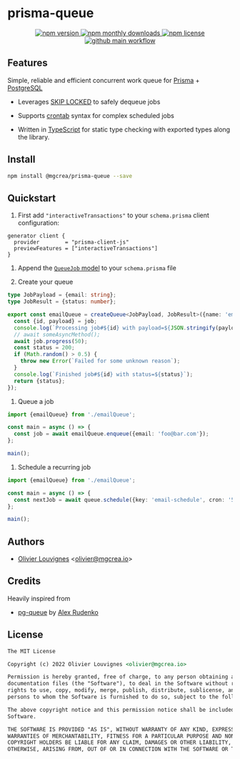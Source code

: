 <!-- markdownlint-disable no-inline-html -->

# prisma-queue

<p align="center">
  <a href="https://www.npmjs.com/package/@mgcrea/prisma-queue">
    <img src="https://img.shields.io/npm/v/@mgcrea/prisma-queue.svg?style=for-the-badge" alt="npm version" />
  </a>
  <!-- <a href="https://www.npmjs.com/package/@mgcrea/prisma-queue">
    <img src="https://img.shields.io/npm/dt/@mgcrea/prisma-queue.svg?style=for-the-badge" alt="npm total downloads" />
  </a> -->
  <a href="https://www.npmjs.com/package/@mgcrea/prisma-queue">
    <img src="https://img.shields.io/npm/dm/@mgcrea/prisma-queue.svg?style=for-the-badge" alt="npm monthly downloads" />
  </a>
  <a href="https://www.npmjs.com/package/@mgcrea/prisma-queue">
    <img src="https://img.shields.io/npm/l/@mgcrea/prisma-queue.svg?style=for-the-badge" alt="npm license" />
  </a>
  <a href="https://github.com/mgcrea/prisma-queue/actions/workflows/main.yml">
    <img src="https://img.shields.io/github/workflow/status/mgcrea/prisma-queue/main?style=for-the-badge" alt="github main workflow" />
  </a>
</p>

## Features

Simple, reliable and efficient concurrent work queue for [Prisma](https://prisma.io) + [PostgreSQL](https://www.postgresql.org/)

- Leverages [SKIP LOCKED](https://www.2ndquadrant.com/en/blog/what-is-select-skip-locked-for-in-postgresql-9-5/) to safely dequeue jobs

- Supports [crontab](https://crontab.guru) syntax for complex scheduled jobs

- Written in [TypeScript](https://www.typescriptlang.org/) for static type checking with exported types along the library.

## Install

```bash
npm install @mgcrea/prisma-queue --save
```

## Quickstart

1. First add `"interactiveTransactions"` to your `schema.prisma` client configuration:

```prisma
generator client {
  provider        = "prisma-client-js"
  previewFeatures = ["interactiveTransactions"]
}
```

1. Append the [`QueueJob` model](./prisma/schema.prisma) to your `schema.prisma` file

1. Create your queue

```ts
type JobPayload = {email: string};
type JobResult = {status: number};

export const emailQueue = createQueue<JobPayload, JobResult>({name: 'email'}, async (job, client) => {
  const {id, payload} = job;
  console.log(`Processing job#${id} with payload=${JSON.stringify(payload)})`);
  // await someAsyncMethod();
  await job.progress(50);
  const status = 200;
  if (Math.random() > 0.5) {
    throw new Error(`Failed for some unknown reason`);
  }
  console.log(`Finished job#${id} with status=${status}`);
  return {status};
});
```

1. Queue a job

```ts
import {emailQueue} from './emailQueue';

const main = async () => {
  const job = await emailQueue.enqueue({email: 'foo@bar.com'});
};

main();
```

1. Schedule a recurring job

```ts
import {emailQueue} from './emailQueue';

const main = async () => {
  const nextJob = await queue.schedule({key: 'email-schedule', cron: '5 5 * * *'}, {email: 'foo@bar.com'});
};

main();
```

## Authors

- [Olivier Louvignes](https://github.com/mgcrea) <<olivier@mgcrea.io>>

## Credits

Heavily inspired from

- [pg-queue](https://github.com/OrKoN/pg-queue) by
  [Alex Rudenko](https://github.com/OrKoN)

## License

```md
The MIT License

Copyright (c) 2022 Olivier Louvignes <olivier@mgcrea.io>

Permission is hereby granted, free of charge, to any person obtaining a copy of this software and associated
documentation files (the "Software"), to deal in the Software without restriction, including without limitation the
rights to use, copy, modify, merge, publish, distribute, sublicense, and/or sell copies of the Software, and to permit
persons to whom the Software is furnished to do so, subject to the following conditions:

The above copyright notice and this permission notice shall be included in all copies or substantial portions of the
Software.

THE SOFTWARE IS PROVIDED "AS IS", WITHOUT WARRANTY OF ANY KIND, EXPRESS OR IMPLIED, INCLUDING BUT NOT LIMITED TO THE
WARRANTIES OF MERCHANTABILITY, FITNESS FOR A PARTICULAR PURPOSE AND NONINFRINGEMENT. IN NO EVENT SHALL THE AUTHORS OR
COPYRIGHT HOLDERS BE LIABLE FOR ANY CLAIM, DAMAGES OR OTHER LIABILITY, WHETHER IN AN ACTION OF CONTRACT, TORT OR
OTHERWISE, ARISING FROM, OUT OF OR IN CONNECTION WITH THE SOFTWARE OR THE USE OR OTHER DEALINGS IN THE SOFTWARE.
```

